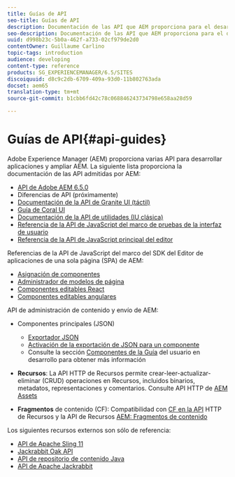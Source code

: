 ```yaml
---
title: Guías de API
seo-title: Guías de API
description: Documentación de las API que AEM proporciona para el desarrollo de aplicaciones
seo-description: Documentación de las API que AEM proporciona para el desarrollo de aplicaciones
uuid: d998b23c-5b0a-462f-a733-02cf979de2d0
contentOwner: Guillaume Carlino
topic-tags: introduction
audience: developing
content-type: reference
products: SG_EXPERIENCEMANAGER/6.5/SITES
discoiquuid: d8c9c2db-6709-409a-93d0-11b802763ada
docset: aem65
translation-type: tm+mt
source-git-commit: b1cbb6fd42c78c068846243734798e658aa28d59

---
```



# Guías de API{#api-guides}

Adobe Experience Manager (AEM) proporciona varias API para desarrollar aplicaciones y ampliar AEM. La siguiente lista proporciona la documentación de las API admitidas por AEM:

* [API de Adobe AEM 6.5.0](https://helpx.adobe.com/experience-manager/6-5/sites/developing/using/reference-materials/javadoc/index.html)
* Diferencias de API (próximamente)
* [Documentación de la API de Granite UI (táctil)](https://helpx.adobe.com/experience-manager/6-5/sites/developing/using/reference-materials/granite-ui/api/index.html)
* [Guía de Coral UI](https://helpx.adobe.com/experience-manager/6-5/sites/developing/using/reference-materials/coral-ui/coralui3/index.html)
* [Documentación de la API de utilidades (IU clásica)](https://helpx.adobe.com/experience-manager/6-5/sites/developing/using/reference-materials/widgets-api/index.html)
* [Referencia de la API de JavaScript del marco de pruebas de la interfaz de usuario](https://helpx.adobe.com/experience-manager/6-5/sites/developing/using/reference-materials/test-api/index.html)
* [Referencia de la API de JavaScript principal del editor](https://helpx.adobe.com/experience-manager/6-5/sites/developing/using/reference-materials/jsdoc/ui-touch/editor-core/index.html)

Referencias de la API de JavaScript del marco del SDK del Editor de aplicaciones de una sola página (SPA) de AEM:

* [Asignación de componentes](https://www.npmjs.com/package/@adobe/cq-spa-component-mapping)
* [Administrador de modelos de página](https://www.npmjs.com/package/@adobe/cq-spa-page-model-manager)
* [Componentes editables React](https://www.npmjs.com/package/@adobe/cq-react-editable-components)
* [Componentes editables angulares](https://www.npmjs.com/package/@adobe/cq-angular-editable-components)

API de administración de contenido y envío de AEM:

* Componentes principales (JSON)

   * [Exportador JSON](/help/sites-developing/json-exporter.md)
   * [Activación de la exportación de JSON para un componente](/help/sites-developing/json-exporter-components.md)
   * Consulte la sección [Componentes de la Guía](https://helpx.adobe.com/experience-manager/6-5/sites/developing/user-guide.html?topic=/experience-manager/6-4/sites/developing/morehelp/components.ug.js) del usuario en desarrollo para obtener más información

* **Recursos**: La API HTTP de Recursos permite crear-leer-actualizar-eliminar (CRUD) operaciones en Recursos, incluidos binarios, metadatos, representaciones y comentarios. Consulte API HTTP de [AEM Assets](/help/assets/mac-api-assets.md)

* **Fragmentos** de contenido (CF): Compatibilidad con [CF en la API](/help/assets/assets-api-content-fragments.md) HTTP de Recursos y la API de Recursos [AEM: Fragmentos de contenido](https://helpx.adobe.com/experience-manager/6-5/sites/developing/using/reference-materials/assets-api-content-fragments/index.html)

Los siguientes recursos externos son sólo de referencia:

* [API de Apache Sling 11](https://sling.apache.org/apidocs/sling11/)
* [Jackrabbit Oak API](https://jackrabbit.apache.org/oak/docs/oak_api/overview.html)
* [API de repositorio de contenido Java](https://docs.adobe.com/docs/en/spec/javax.jcr/javadocs/jcr-2.0/index.html)
* [API de Apache Jackrabbit](https://jackrabbit.apache.org/api)
